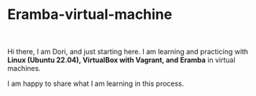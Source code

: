 <h1>Eramba-virtual-machine </h1><br>
<body> <p></p>Hi there, I am Dori, and just starting here. I am learning and practicing with <b>Linux (Ubuntu 22.04), VirtualBox with Vagrant, and Eramba</b> in virtual machines. </p>
<p>I am happy to share what I am learning in this process.</p></body>
